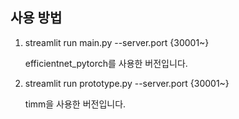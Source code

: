 ## 사용 방법

1. streamlit run main.py --server.port {30001~}

   efficientnet_pytorch를 사용한 버전입니다.

2. streamlit run prototype.py --server.port {30001~}

   timm을 사용한 버전입니다.